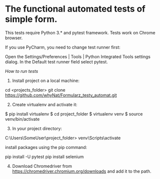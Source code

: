 # The functional automated tests of simple form.
This tests require Python 3.* and pytest framework. Tests work on Chrome browser.

If you use PyCharm, you need to change test runner first:

Open the Settings/Preferences | Tools | Python Integrated Tools settings dialog.
In the Default test runner field select pytest.

*How to run tests*

1. Install project on a local machine:

cd <projects_folder>
git clone https://github.com/whyNat/Formularz_testy_automat.git


2. Create virtualenv and activate it:

$ pip install virtualenv
$ cd project_folder
$ virtualenv venv
$ source venv/bin/activate


3. In your project directory:

C:\Users\SomeUser\project_folder> venv\Scripts\activate

install packages using the pip command:

pip install -U pytest
pip install selenium


4. Download Chromedriver from https://chromedriver.chromium.org/downloads and add it to the path.

